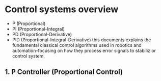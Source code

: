 # Control systems overview   
- P (Proportional)
- PI (Proportional-Integral)
- PD (Proportional-Derivative)
- PID (Proportional-Integral-Derivative)
this documents explains the fundamental classical control algorithms used in robotics and automation-focusing on how they process error signals to stabiliz or control system.
## 1. P Controller (Proportional Control)

